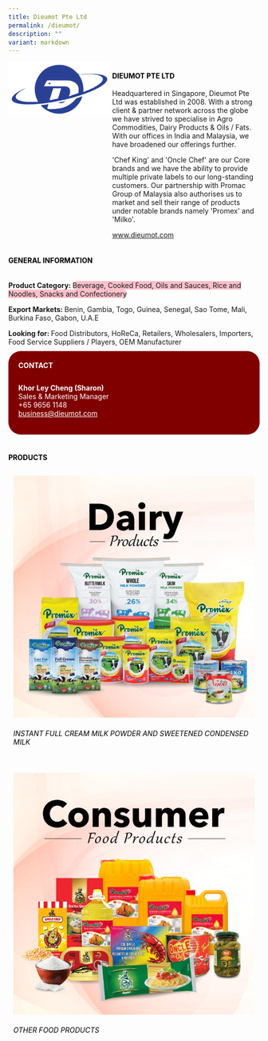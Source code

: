 ```yaml
---
title: Dieumot Pte Ltd
permalink: /dieumot/
description: ""
variant: markdown
---
```

<div class="flex-paragraph">
	<div style="display: flex; flex-wrap: wrap;" class="flex-container">
		<div style="flex: 1 1 40%; display: block;" class="card sgds">
			<img src="/images/dieumot_logo.png">
		</div>
		<div style="flex: 1 1 58%; display: block; margin-left: 3px" class="card-sgds">
			<h4 style="text-transform: uppercase; color: black;"><b>Dieumot Pte Ltd</b></h4>
			<p>Headquartered in Singapore, Dieumot Pte Ltd was established in 2008. With a strong client &amp; partner network across the globe we have strived to specialise in Agro Commodities, Dairy Products &amp; Oils / Fats. With our offices in India and Malaysia, we have broadened our offerings further.</p>
			<p>'Chef King' and 'Oncle Chef' are our Core brands and we have the ability to provide multiple private labels to our long-standing customers. Our partnership with Promac Group of Malaysia also authorises us to market and sell their range of products under notable brands namely 'Promex' and 'Milko'.</p>
			<p><a target="_blank" href="https://www.dieumot.com">www.dieumot.com</a></p>
		</div>
	</div>
</div>

<h4 style="text-transform: uppercase; color: black;">
	<b>General Information</b>
</h4>
<div style="display: flex; flex-wrap: wrap;" class="flex-container">
	<div style="flex: 1 1 65%; display: block; align-self: stretch" class="card sgds">
		<div class="flex-paragraph">
			<p>
				<b>Product Category: </b>
				<span style="background-color: pink; border-radius: 10px;">Beverage, Cooked Food, Oils and Sauces, Rice and Noodles, Snacks and Confectionery</span>
			</p>
			<p>
				<b>Export Markets: </b>Benin, Gambia, Togo, Guinea, Senegal, Sao Tome, Mali, Burkina Faso, Gabon, U.A.E
			</p>
			<p style="margin-bottom: 10px;">
				<b>Looking for: </b>Food Distributors, HoReCa, Retailers, Wholesalers, Importers, Food Service Suppliers / Players, OEM Manufacturer
			</p>
		</div>
	</div>
	<div style="flex: 1 1 35%; padding: 10px; display: block; background-color: maroon; border-radius: 25px; align-self: center;" class="card sgds">
		<h4 style="color: white; margin-top: 10px; margin-left: 10px;">CONTACT</h4>
		<div class="flex-paragraph">
			<p style="padding: 10px; color: white;">
				<b>Khor Ley Cheng (Sharon)</b>
				<br>Sales &amp; Marketing Manager<br>+65 9656 1148<br>
				<a style="color: white;" href="mailto:business@dieumot.com">business@dieumot.com</a>
			</p>
		</div>
	</div>
</div>
<br>
<h4 style="text-transform: uppercase; color: black;">
	<b>Products</b>
</h4>
<div style="display: flex; flex-wrap: wrap;">
	<div style="flex: 1 1 47%; margin: 10px; display: block;" class="card sgds">
		<div style="display: block;" class="flex-image">
			<img src="/images/dieumot_product_01.jpg">
		</div>
		<div class="flex-paragraph">
			<h6 style="text-transform: uppercase; color: black;">Instant Full Cream Milk Powder and Sweetened Condensed Milk</h6>
		</div>
	</div>
	<div style="flex: 1 1 47%; margin: 10px; display: block;" class="card sgds">
		<div style="display: block;" class="flex-image">
			<img src="/images/dieumot_product_02.jpg">
		</div>
		<div class="flex-paragraph">
			<h6 style="text-transform: uppercase; color: black;">Other Food Products</h6>
		</div>
	</div>
</div>
